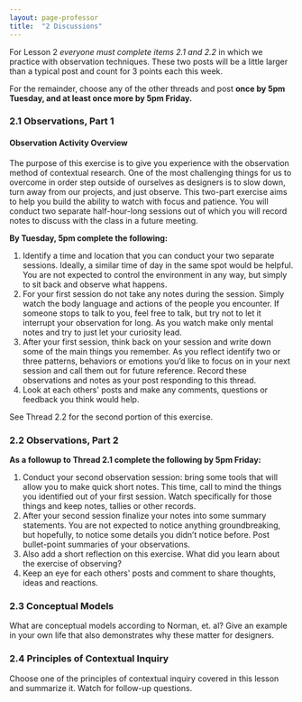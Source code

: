 ```yaml
---
layout: page-professor
title:  "2 Discussions"
---
```

For Lesson 2 *everyone must complete items 2.1 and 2.2* in which we practice with observation techniques. These two posts will be a little larger than a typical post and count for 3 points each this week.

For the remainder, choose any of the other threads and post **once by 5pm Tuesday, and at least once more by 5pm Friday.**

### 2.1 Observations, Part 1

#### Observation Activity Overview

The purpose of this exercise is to give you experience with the observation method of contextual research. One of the most challenging things for us to overcome in order step outside of ourselves as designers is to slow down, turn away from our projects, and just observe. This two-part exercise aims to help you build the ability to watch with focus and patience. You will conduct two separate half-hour-long sessions out of which you will record notes to discuss with the class in a future meeting.

**By Tuesday, 5pm complete the following:**

1. Identify a time and location that you can conduct your two separate sessions. Ideally, a similar time of day in the same spot would be helpful. You are not expected to control the environment in any way, but simply to sit back and observe what happens.
2. For your first session do not take any notes during the session. Simply watch the body language and actions of the people you encounter. If someone stops to talk to you, feel free to talk, but try not to let it interrupt your observation for long. As you watch make only mental notes and try to just let your curiosity lead.
3. After your first session, think back on your session and write down some of the main things you remember. As you reflect identify two or three patterns, behaviors or emotions you’d like to focus on in your next session and call them out for future reference. Record these observations and notes as your post responding to this thread.
4. Look at each others' posts and make any comments, questions or feedback you think would help.

See Thread 2.2 for the second portion of this exercise.

### 2.2 Observations, Part 2

**As a followup to Thread 2.1 complete the following by 5pm Friday:**

1. Conduct your second observation session: bring some tools that will allow you to make quick short notes. This time, call to mind the things you identified out of your first session. Watch specifically for those things and keep notes, tallies or other records.
2. After your second session finalize your notes into some summary statements. You are not expected to notice anything groundbreaking, but hopefully, to notice some details you didn’t notice before. Post bullet-point summaries of your observations.
3. Also add a short reflection on this exercise. What did you learn about the exercise of observing?
4. Keep an eye for each others' posts and comment to share thoughts, ideas and reactions.

### 2.3 Conceptual Models

What are conceptual models according to Norman, et. al? Give an example in your own life that also demonstrates why these matter for designers.

### 2.4 Principles of Contextual Inquiry

Choose one of the principles of contextual inquiry covered in this lesson and summarize it. Watch for follow-up questions.
